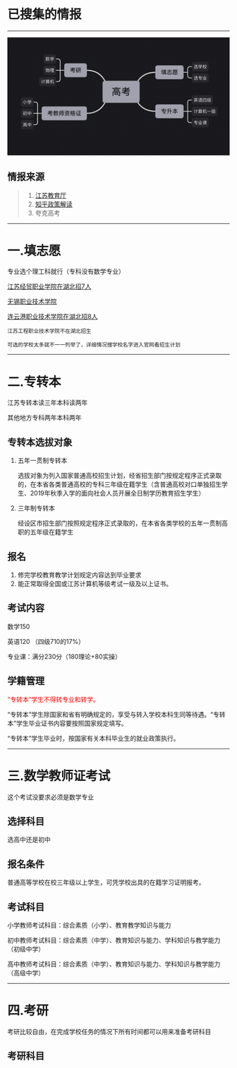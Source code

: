 

# 已搜集的情报
---
![主线](main.png)

## 情报来源
>1. <font color="green">[江苏教育厅](http://jyt.jiangsu.gov.cn/art/2021/12/3/art_58320_10160490.html)</font>
>2. <font color="green">[知乎政策解读](https://zhuanlan.zhihu.com/p/435365336)</font>
>3. 夸克高考
---
# 一.填志愿

专业选个理工科就行（专科没有数学专业）

[江苏经贸职业学院在湖北招7人](https://zs.jsbc.edu.cn/2022/0622/c191a42251/page.htm)

[无锡职业技术学院](http://zs.wxit.edu.cn/2022/0624/c3493a97135/page.htm)

[连云港职业技术学院在湖北招8人](http://zs.wxit.edu.cn/2022/0624/c3493a97135/page.htm)

```
江苏工程职业技术学院不在湖北招生
```

```
可选的学校太多就不一一列举了，详细情况搜学校名字进入官网看招生计划
```

---

# 二.专转本

江苏专转本读三年本科读两年

其他地方专科两年本科两年

## 专转本选拔对象

1. 五年一贯制专转本

    选拔对象为列入国家普通高校招生计划，经省招生部门按规定程序正式录取的，在本省各类普通高校的专科三年级在籍学生（含普通高校对口单独招生学生、2019年秋季入学的面向社会人员开展全日制学历教育招生学生）

2. 三年制专转本

    经设区市招生部门按照规定程序正式录取的，在本省各类学校的五年一贯制高职的五年级在籍学生


## 报名
1. 修完学校教育教学计划规定内容达到毕业要求
2. 能正常取得全国或江苏计算机等级考试一级及以上证书。





## 考试内容

数学150

英语120 （四级710的17%）

专业课：满分230分（180理论+80实操）


## 学籍管理


<font color="red">  “专转本”学生不得转专业和转学。</font>

 “专转本”学生除国家和省有明确规定的，享受与转入学校本科生同等待遇。“专转本”学生毕业证书内容要按照国家规定填写。

 “专转本”学生毕业时，按国家有关本科毕业生的就业政策执行。

---
# 三.数学教师证考试
这个考试没要求必须是数学专业

## 选择科目
选高中还是初中

## 报名条件

普通高等学校在校三年级以上学生，可凭学校出具的在籍学习证明报考。


## 考试科目
小学教师考试科目：综合素质（小学）、教育教学知识与能力

初中教师考试科目：综合素质（中学）、教育知识与能力、学科知识与教学能力（初级中学）

高中教师考试科目：综合素质（中学）、教育知识与能力、学科知识与教学能力（高级中学）

---
# 四.考研

考研比较自由，在完成学校任务的情况下所有时间都可以用来准备考研科目

## 考研科目

